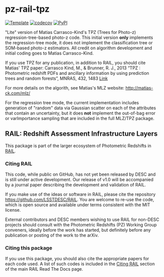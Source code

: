 # pz-rail-tpz

[![Template](https://img.shields.io/badge/Template-LINCC%20Frameworks%20Python%20Project%20Template-brightgreen)](https://lincc-ppt.readthedocs.io/en/latest/)
[![codecov](https://codecov.io/gh/LSSTDESC/pz-rail-tpz/branch/main/graph/badge.svg)](https://codecov.io/gh/LSSTDESC/pz-rail-tpz)
[![PyPI](https://img.shields.io/pypi/v/rail_tpz?color=blue&logo=pypi&logoColor=white)](https://pypi.org/project/rail_tpz/)

"Lite" version of Matias Carrasco-Kind's TPZ (Trees for Photo-z) regression-tree-based photo-z code.  This initial version **only** implements the regression-tree mode, it does not implement the classification tree or SOM-based photo-z estimators.  All credit on algorithm development and initial coding goes to Matias Carrasco-Kind.

If you use TPZ for any publication, in addition to RAIL, you should cite Matias' TPZ paper:
Carrasco Kind, M., & Brunner, R. J., 2013 “TPZ : Photometric redshift PDFs and ancillary information by using prediction trees and random forests”, MNRAS, 432, 1483 [Link](https://ui.adsabs.harvard.edu/abs/2013MNRAS.432.1483C/abstract)

For more details on the algorith, see Matias's MLZ website:
http://matias-ck.com/mlz/

For the regression tree mode, the current implementation includes generation of "random" data via Gaussian scatter on each of the attributes that contain an uncertainty, but it does **not** implement the out-of-bag error or varImportance sampling that are included in the full MLZ/TPZ package.

## RAIL: Redshift Assessment Infrastructure Layers

This package is part of the larger ecosystem of Photometric Redshifts
in [RAIL](https://github.com/LSSTDESC/RAIL).

### Citing RAIL

This code, while public on GitHub, has not yet been released by DESC and is
still under active development. Our release of v1.0 will be accompanied by a
journal paper describing the development and validation of RAIL.

If you make use of the ideas or software in RAIL, please cite the repository 
<https://github.com/LSSTDESC/RAIL>. You are welcome to re-use the code, which
is open source and available under terms consistent with the MIT license.

External contributors and DESC members wishing to use RAIL for non-DESC projects
should consult with the Photometric Redshifts (PZ) Working Group conveners,
ideally before the work has started, but definitely before any publication or 
posting of the work to the arXiv.

### Citing this package

If you use this package, you should also cite the appropriate papers for each
code used.  A list of such codes is included in the 
[Citing RAIL](https://lsstdescrail.readthedocs.io/en/stable/source/citing.html)
section of the main RAIL Read The Docs page.

